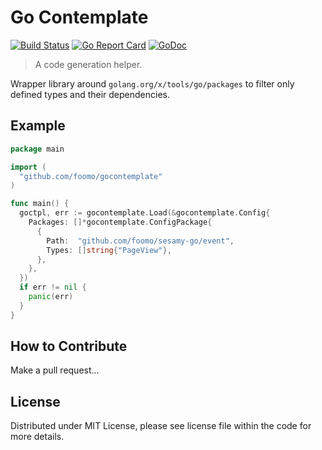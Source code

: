 # Go Contemplate

[![Build Status](https://github.com/foomo/gocontemplate/actions/workflows/test.yml/badge.svg?branch=main&event=push)](https://github.com/foomo/gocontemplate/actions/workflows/test.yml)
[![Go Report Card](https://goreportcard.com/badge/github.com/foomo/gocontemplate)](https://goreportcard.com/report/github.com/foomo/gocontemplate)
[![GoDoc](https://godoc.org/github.com/foomo/gocontemplate?status.svg)](https://godoc.org/github.com/foomo/gocontemplate)

> A code generation helper.

Wrapper library around `golang.org/x/tools/go/packages` to filter only defined types and their dependencies.

## Example

```go
package main

import (
  "github.com/foomo/gocontemplate"
)

func main() {
  goctpl, err := gocontemplate.Load(&gocontemplate.Config{
    Packages: []*gocontemplate.ConfigPackage{
      {
        Path:  "github.com/foomo/sesamy-go/event",
        Types: []string{"PageView"},
      },
    },
  })
  if err != nil {
    panic(err)
  }
}
```

## How to Contribute

Make a pull request...

## License

Distributed under MIT License, please see license file within the code for more details.

